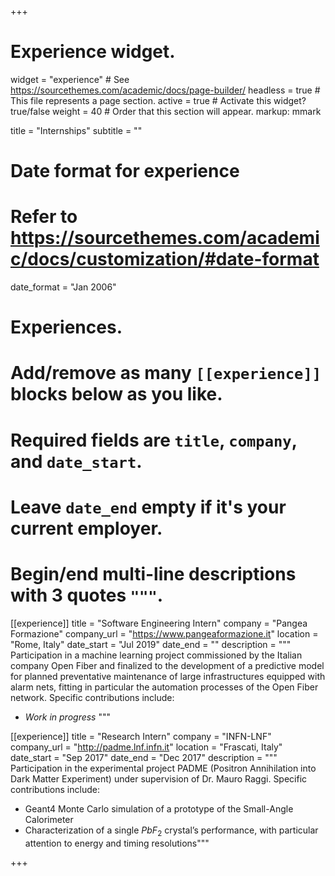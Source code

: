 +++
# Experience widget.
widget = "experience"  # See https://sourcethemes.com/academic/docs/page-builder/
headless = true  # This file represents a page section.
active = true  # Activate this widget? true/false
weight = 40  # Order that this section will appear.
markup: mmark

title = "Internships"
subtitle = ""

# Date format for experience
#   Refer to https://sourcethemes.com/academic/docs/customization/#date-format
date_format = "Jan 2006"

# Experiences.
#   Add/remove as many `[[experience]]` blocks below as you like.
#   Required fields are `title`, `company`, and `date_start`.
#   Leave `date_end` empty if it's your current employer.
#   Begin/end multi-line descriptions with 3 quotes `"""`.
[[experience]]
  title = "Software Engineering Intern"
  company = "Pangea Formazione"
  company_url = "https://www.pangeaformazione.it"
  location = "Rome, Italy"
  date_start = "Jul 2019"
  date_end = ""
  description = """
  Participation in a machine learning project commissioned by the Italian company Open Fiber and finalized to the development of a predictive model for planned preventative maintenance of large infrastructures equipped with alarm nets, fitting in particular the automation processes of the Open Fiber network. Specific contributions include:
  
* _Work in progress_
  """

[[experience]]
  title = "Research Intern"
  company = "INFN-LNF"
  company_url = "http://padme.lnf.infn.it"
  location = "Frascati, Italy"
  date_start = "Sep 2017"
  date_end = "Dec 2017"
  description = """
  Participation in the experimental project PADME (Positron Annihilation into Dark Matter Experiment) under supervision of Dr. Mauro Raggi. Specific contributions include:
  
* Geant4 Monte Carlo simulation of a prototype of the Small-Angle Calorimeter
* Characterization of a single $PbF_2$ crystal’s performance, with particular attention to
energy and timing resolutions"""

+++
